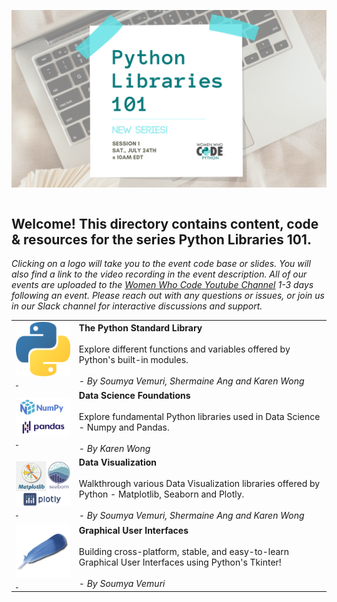 <a href="https://www.womenwhocode.com"><img alt="Python Libraries 101" align="left" src="images/header.png"></a><br>
<br>
&nbsp;&nbsp;&nbsp;
<br>

## Welcome! This directory contains content, code & resources for the series **Python Libraries 101**.

*Clicking on a logo will take you to the event code base or slides. You will also find a link to the video recording in the event description. All of our events are uploaded to the [Women Who Code Youtube Channel](https://www.youtube.com/channel/UCfMEaBUSABoOsxr7HgSmEdA) 1-3 days following an event. Please reach out with any questions or issues, or join us in our Slack channel for interactive discussions and support.*

<table style= "background-color: transparent; border-color: transparent;">
<tbody>

<tr>
<td style="border: none;" align="left" width="20%"><a href="https://github.com/WomenWhoCode/WWCodePython/tree/master/Python%20Libraries%20Series/Python%20Standard%20Library"><img alt="The Python Standard Library" align="left" src="images/python-stl.png"/>&nbsp;</td>
<td colspan="3"><b>The Python Standard Library</b> 
  <br><br>Explore different functions and variables offered by Python's built-in modules.<br>

  <br> 
<em>- By Soumya Vemuri, Shermaine Ang and Karen Wong </em></td>
</tr>

<tr>
<td style="border: none;" align="left" width="20%"><a href="https://github.com/WomenWhoCode/WWCodePython/tree/master/Python%20Libraries%20Series/Data%20Science%20Foundations"><img alt="Numpy and Pandas" align="left" src="images/datasci.png"/>&nbsp;</td>
<td colspan="3"><b>Data Science Foundations</b> 
  <br><br>Explore fundamental Python libraries used in Data Science - Numpy and Pandas.<br>

  <br> 
<em>- By Karen Wong </em></td>
</tr>

<tr>
<td style="border: none;" align="left" width="20%"><a href="https://github.com/WomenWhoCode/WWCodePython/tree/master/Python%20Libraries%20Series/Data%20Visualization"><img alt="Data Visualization" align="left" src="images/dataviz.png"/>&nbsp;</td>
<td colspan="3"><b>Data Visualization</b> 
  <br><br>Walkthrough various Data Visualization libraries offered by Python - Matplotlib, Seaborn and Plotly.<br>

  <br> 
<em>- By Soumya Vemuri, Shermaine Ang and Karen Wong </em></td>
</tr>

<tr>
<td style="border: none;" align="left" width="20%"><a href="https://github.com/WomenWhoCode/WWCodePython/tree/master/Python%20Libraries%20Series/Graphical%20User%20Interfaces"><img alt="Data Visualization" align="left" src="images/tkinter.png"/>&nbsp;</td>
<td colspan="3"><b>Graphical User Interfaces</b> 
  <br><br>Building cross-platform, stable, and easy-to-learn Graphical User Interfaces using Python's Tkinter!<br>

  <br> 
<em>- By Soumya Vemuri</em></td>
</tr>

